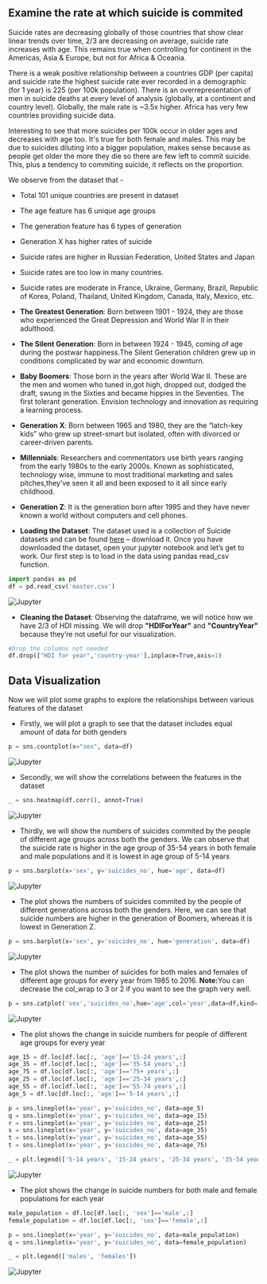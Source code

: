 ## Examine the rate at which suicide is commited

Suicide rates are decreasing globally of those countries that show clear linear trends over time, 2/3 are decreasing on average, suicide rate increases with age. This remains true when controlling for continent in the Americas, Asia & Europe, but not for Africa & Oceania. 

There is a weak positive relationship between a countries GDP (per capita) and suicide rate the highest suicide rate ever recorded in a demographic (for 1 year) is 225 (per 100k population).
There is an overrepresentation of men in suicide deaths at every level of analysis (globally, at a continent and country level). Globally, the male rate is ~3.5x higher. Africa has very few countries providing suicide data.

Interesting to see that more suicides per 100k occur in older ages and decreases with age too. It's true for both female and males. This may be due to suicides diluting into a bigger population, makes sense because as people get older the more they die so there are few left to commit suicide. This, plus a tendency to commiting suicide, it reflects on the proportion.

We observe from the dataset that -

  * Total 101 unique countries are present in dataset
  * The age feature has 6 unique age groups
  * The generation feature has 6 types of generation
  * Generation X has higher rates of suicide
  * Suicide rates are higher in Russian Federation, United States and Japan
  * Suicide rates are too low in many countries.
  * Suicide rates are moderate in France, Ukraine, Germany, Brazil, Republic of Korea, Poland, Thailand,     United Kingdom, Canada, Italy, Mexico, etc.
  * <b>The Greatest Generation</b>: Born between 1901 - 1924, they are those who experienced the Great Depression and World War II in their adulthood.
  * <b>The Silent Generation</b>: Born in between 1924 - 1945, coming of age during the postwar happiness.The Silent Generation children grew up in conditions complicated by war and economic downturn.
  * <b>Baby Boomers</b>: Those born in the years after World War II. These are the men and women who tuned in,got high, dropped out, dodged the draft, swung in the Sixties and became hippies in the Seventies. The first tolerant generation. Envision technology and innovation as requiring a learning process.
  * <b>Generation X</b>: Born between 1965 and 1980, they are the “latch-key kids” who grew up street-smart but isolated, often with divorced or career-driven parents.
  * <b>Millennials</b>: Researchers and commentators use birth years ranging from the early 1980s to the early 2000s. Known as sophisticated, technology wise, immune to most traditional marketing and sales pitches,they’ve seen it all and been exposed to it all since early childhood.
  * <b>Generation Z</b>: It is the generation born after 1995 and they have never known a world without computers   and cell phones.


* <b>Loading the Dataset</b>: The dataset used is a collection of Suicide datasets and can be found [here](https://www.kaggle.com/russellyates88/suicide-rates-overview-1985-to-2016) – download it. Once you have downloaded the dataset, open your jupyter notebook and let’s get to work. Our first step is to load in the data using pandas read_csv function.

```python
import pandas as pd
df = pd.read_csv('master.csv')
```
![Jupyter](images/Capture.PNG)

* <b>Cleaning the Dataset</b>: Observing the dataframe, we will notice how we have 2/3 of HDI missing. We will drop <b>"HDIForYear"</b> and <b>"CountryYear"</b> because they’re not useful for our visualization. 

```python
#Drop the columns not needed
df.drop(["HDI for year",'country-year'],inplace=True,axis=1)
```

## Data Visualization 

Now we will plot some graphs to explore the relationships between various features of the dataset

* Firstly, we will plot a graph to see that the dataset includes equal amount of data for both genders

```python
p = sns.countplot(x="sex", data=df)
```
![Jupyter](images/Capture1.PNG)


* Secondly, we will show the correlations between the features in the dataset

```python
_ = sns.heatmap(df.corr(), annot=True)
```
![Jupyter](images/Capture2.PNG)


* Thirdly, we will show the numbers of suicides commited by the people of different age groups across both the genders. We can observe that the suicide rate is higher in the age group of 35-54 years in both female and male populations and it is lowest in age group of 5-14 years

```python
p = sns.barplot(x='sex', y='suicides_no', hue='age', data=df)
```
![Jupyter](images/Capture3.PNG)


* The plot shows the numbers of suicides commited by the people of different generations across both the genders. Here, we can see that suicide numbers are higher in the generation of Boomers, whereas it is lowest in Generation Z.

```python
p = sns.barplot(x='sex', y='suicides_no', hue='generation', data=df)
```
![Jupyter](images/Capture4.PNG)

* The plot shows the number of suicides for both males and females of different age groups for every year from 1985 to 2016. <b>Note:</b>You can decrease the col_wrap to 3 or 2 if you want to see the graph very well.

```python
p = sns.catplot('sex','suicides_no',hue='age',col='year',data=df,kind='bar',col_wrap=5)
```
![Jupyter](images/Capture5.PNG)

* The plot shows the change in suicide numbers for people of different age groups for every year

```python
age_15 = df.loc[df.loc[:, 'age']=='15-24 years',:]
age_35 = df.loc[df.loc[:, 'age']=='35-54 years',:]
age_75 = df.loc[df.loc[:, 'age']=='75+ years',:]
age_25 = df.loc[df.loc[:, 'age']=='25-34 years',:]
age_55 = df.loc[df.loc[:, 'age']=='55-74 years',:]
age_5 = df.loc[df.loc[:, 'age']=='5-14 years',:]
```
```python
p = sns.lineplot(x='year', y='suicides_no', data=age_5)
q = sns.lineplot(x='year', y='suicides_no', data=age_15)
r = sns.lineplot(x='year', y='suicides_no', data=age_25)
s = sns.lineplot(x='year', y='suicides_no', data=age_35)
t = sns.lineplot(x='year', y='suicides_no', data=age_55)
t = sns.lineplot(x='year', y='suicides_no', data=age_75)

_ = plt.legend(['5-14 years', '15-24 years', '25-34 years', '35-54 years', '55-74 years', '75+ years'])

```
![Jupyter](images/Capture6.PNG)

* The plot shows the change in suicide numbers for both male and female populations for each year
```python
male_population = df.loc[df.loc[:, 'sex']=='male',:]
female_population = df.loc[df.loc[:, 'sex']=='female',:]
```
```python
p = sns.lineplot(x='year', y='suicides_no', data=male_population)
q = sns.lineplot(x='year', y='suicides_no', data=female_population)

_ = plt.legend(['males', 'females'])
```
![Jupyter](images/Capture7.PNG)